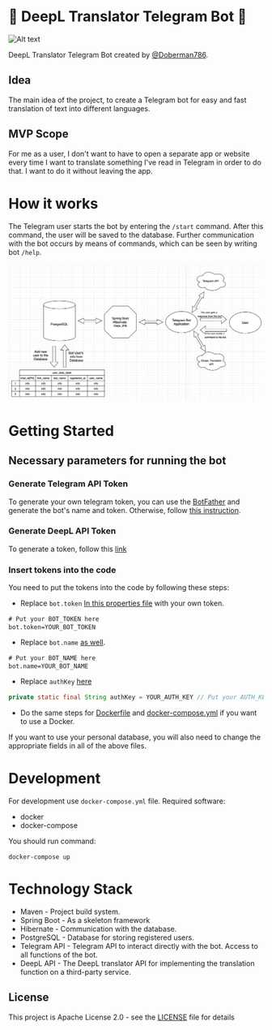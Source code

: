 # 🤖 DeepL Translator Telegram Bot 🤖
![Alt text](https://logovectorseek.com/wp-content/uploads/2020/12/deepl-logo-vector.png)

DeepL Translator Telegram Bot created by [@Doberman786](https://github.com/Doberman786).

## Idea
The main idea of the project, to create a Telegram bot for easy and fast translation of text into different languages.

## MVP Scope
For me as a user, I don't want to have to open a separate app or website every time I want to translate something 
I've read in Telegram in order to do that. I want to do it without leaving the app.

# How it works
The Telegram user starts the bot by entering the `/start` command. After this command, the user will be saved to the
database. Further communication with the bot occurs by means of commands, which can be seen by writing bot `/help`.

![HowItWorksImage](imagesForREADME/image.png)

# Getting Started
## Necessary parameters for running the bot
### Generate Telegram API Token
To generate your own telegram token, you can use the [BotFather](https://t.me/botfather) and generate the bot's name and token.
Otherwise, follow [this instruction](https://core.telegram.org/bots/tutorial).

### Generate DeepL API Token
To generate a token, follow this [link](https://www.deepl.com/pro-api?cta=header-pro-api/)

### Insert tokens into the code
You need to put the tokens into the code by following these steps:

- Replace `bot.token` [In this properties file](src/main/resources/application.properties) with your own token.
``` properties
# Put your BOT_TOKEN here
bot.token=YOUR_BOT_TOKEN
```
- Replace `bot.name` [as well](src/main/resources/application.properties).
``` properties
# Put your BOT_NAME here
bot.name=YOUR_BOT_NAME
```
- Replace `authKey` [here](src/main/java/com/telegrambot/deepl/service/TranslateMessageService.java)
``` java
private static final String authKey = YOUR_AUTH_KEY // Put your AUTH_KEY here
```
- Do the same steps for [Dockerfile](Dockerfile) and [docker-compose.yml](docker-compose.yml) if you want to use a Docker.

If you want to use your personal database, you will also need to change the appropriate fields in all of the above files.

# Development
For development use `docker-compose.yml` file. Required software:
 - docker
 - docker-compose

You should run command:
```
docker-compose up
```

# Technology Stack
- Maven - Project build system.
- Spring Boot - As a skeleton framework 
- Hibernate - Communication with the database.
- PostgreSQL - Database for storing registered users.
- Telegram API - Telegram API to interact directly with the bot. Access to all functions of the bot.
- DeepL API - The DeepL translator API for implementing the translation function on a third-party service.

## License
This project is Apache License 2.0 - see the [LICENSE](LICENSE) file for details
